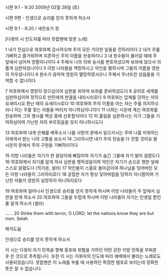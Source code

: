 시편 9:1 - 9:20 
2009년 02월 28일 (토)

시편 9편 - 인생으로 승리를 얻지 못하게 하소서



시편 9:1 - 9:20 / 새찬송가  장

[다윗의 시 인도자를 따라 뭇랍벤에 맞춘 노래]

1 내가 전심으로 여호와께 감사하오며 주의 모든 기이한 일들을 전하리이다
2 내가 주를 기뻐하고 즐거워하며 지존하신 주의 이름을 찬송하리니
3 내 원수들이 물러갈 때에 주 앞에서 넘어져 망함이니이다
4 주께서 나의 의와 송사를 변호하셨으며 보좌에 앉으사 의롭게 심판하셨나이다
5 이방 나라들을 책망하시고 악인을 멸하시며 그들의 이름을 영원히 지우셨나이다
6 원수가 끊어져 영원히 멸망하였사오니 주께서 무너뜨린 성읍들을 기억할 수 없나이다

7 여호와께서 영원히 앉으심이여 심판을 위하여 보좌를 준비하셨도다
8 공의로 세계를 심판하심이여 정직으로 만민에게 판결을 내리시리로다
9 여호와는 압제를 당하는 자의 요새이시요 환난 때의 요새이시로다
10 여호와여 주의 이름을 아는 자는 주를 의지하오리니 
 이는 주를 찾는 자들을 버리지 아니하심이니이다
11 너희는 시온에 계신 여호와를 찬송하며 그의 행사를 백성 중에 선포할지어다
12 피 흘림을 심문하시는 이가 그들을 기억하심이여 가난한 자의 부르짖음을 잊지 아니하시도다

13 여호와여 내게 은혜를 베푸소서 나를 사망의 문에서 일으키시는 주여 
나를 미워하는 자에게서 받는 나의 고통을 보소서
14 그리하시면 내가 주의 찬송을 다 전할 것이요 딸 시온의 문에서 주의 구원을 기뻐하리이다

15 이방 나라들은 자기가 판 웅덩이에 빠짐이여 자기가 숨긴 그물에 자기 발이 걸렸도다
16 여호와께서 자기를 알게 하사 심판을 행하셨음이여 
 악인은 자기가 손으로 행한 일에 스스로 얽혔도다 (힉가욘, 셀라)
17 악인들이 스올로 돌아감이여 하나님을 잊어버린 모든 이방 나라들이 그리하리로다
18 궁핍한 자가 항상 잊어버림을 당하지 아니함이여 가난한 자들이 영원히 실망하지 아니하리로다

19 여호와여 일어나사 인생으로 승리를 얻지 못하게 하시며 
 이방 나라들이 주 앞에서 심판을 받게 하소서
20 여호와여 그들을 두렵게 하시며 이방 나라들이 자기는 인생일 뿐인 줄 알게 하소서 (셀라) 

......
20 Strike them with terror, O LORD; let the nations know they are but men. Selah

해석도움





인생으로 승리를 얻지 못하게 하소서

이 시는 다윗이 자기 민족을 향해 횡포와 위협을 가하던 어떤 강한 이방 민족을 무찌른 후 쓴 것으로 추측됩니다. 또한 이 시는 지휘자의 인도에 따라 예배에서 불리는 노래로도 사용되었습니다. 뭇랍벤은 이 노래를 부를 때 사용하던 특정한 템포로 보이는데 정확한 뜻은 알 수 없습니다.